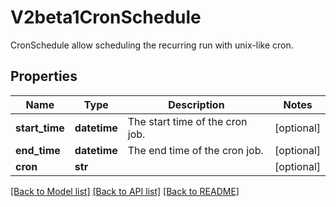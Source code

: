# V2beta1CronSchedule

CronSchedule allow scheduling the recurring run with unix-like cron.
## Properties
Name | Type | Description | Notes
------------ | ------------- | ------------- | -------------
**start_time** | **datetime** | The start time of the cron job. | [optional] 
**end_time** | **datetime** | The end time of the cron job. | [optional] 
**cron** | **str** |  | [optional] 

[[Back to Model list]](../README.md#documentation-for-models) [[Back to API list]](../README.md#documentation-for-api-endpoints) [[Back to README]](../README.md)


